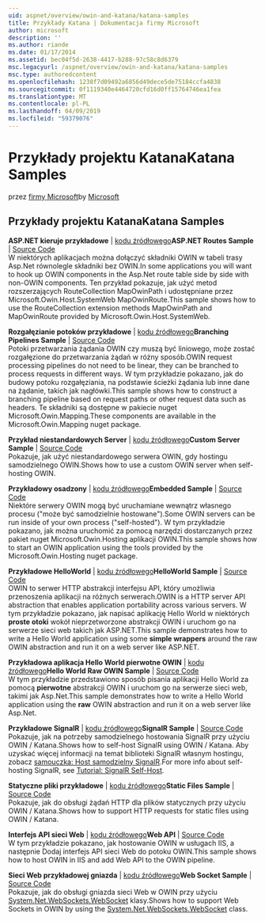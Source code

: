 ```yaml
---
uid: aspnet/overview/owin-and-katana/katana-samples
title: Przykłady Katana | Dokumentacja firmy Microsoft
author: microsoft
description: ''
ms.author: riande
ms.date: 01/17/2014
ms.assetid: bec04f5d-2638-4417-b288-97c58c8d6379
msc.legacyurl: /aspnet/overview/owin-and-katana/katana-samples
msc.type: authoredcontent
ms.openlocfilehash: 1238f7d09492a6856d49dece5de75184ccfa4838
ms.sourcegitcommit: 0f1119340e4464720cfd16d0ff15764746ea1fea
ms.translationtype: MT
ms.contentlocale: pl-PL
ms.lasthandoff: 04/09/2019
ms.locfileid: "59379076"
---
```

# <a name="katana-samples"></a><span data-ttu-id="2628d-102">Przykłady projektu Katana</span><span class="sxs-lookup"><span data-stu-id="2628d-102">Katana Samples</span></span>

<span data-ttu-id="2628d-103">przez [firmy Microsoft](https://github.com/microsoft)</span><span class="sxs-lookup"><span data-stu-id="2628d-103">by [Microsoft](https://github.com/microsoft)</span></span>

## <a name="katana-samples"></a><span data-ttu-id="2628d-104">Przykłady projektu Katana</span><span class="sxs-lookup"><span data-stu-id="2628d-104">Katana Samples</span></span>

<span data-ttu-id="2628d-105">**ASP.NET kieruje przykładowe** | [kodu źródłowego](https://github.com/aspnet/samples/tree/master/samples/aspnet/Katana/AspNetRoutes)</span><span class="sxs-lookup"><span data-stu-id="2628d-105">**ASP.NET Routes Sample** | [Source Code](https://github.com/aspnet/samples/tree/master/samples/aspnet/Katana/AspNetRoutes)</span></span>  
<span data-ttu-id="2628d-106">W niektórych aplikacjach można dołączyć składniki OWIN w tabeli trasy Asp.Net równolegle składniki bez OWIN.</span><span class="sxs-lookup"><span data-stu-id="2628d-106">In some applications you will want to hook up OWIN components in the Asp.Net route table side by side with non-OWIN components.</span></span> <span data-ttu-id="2628d-107">Ten przykład pokazuje, jak użyć metod rozszerzających RouteCollection MapOwinPath i udostępniane przez Microsoft.Owin.Host.SystemWeb MapOwinRoute.</span><span class="sxs-lookup"><span data-stu-id="2628d-107">This sample shows how to use the RouteCollection extension methods MapOwinPath and MapOwinRoute provided by Microsoft.Owin.Host.SystemWeb.</span></span>

<span data-ttu-id="2628d-108">**Rozgałęzianie potoków przykładowe** | [kodu źródłowego](https://github.com/aspnet/samples/tree/master/samples/aspnet/Katana/BranchingPipelines)</span><span class="sxs-lookup"><span data-stu-id="2628d-108">**Branching Pipelines Sample** | [Source Code](https://github.com/aspnet/samples/tree/master/samples/aspnet/Katana/BranchingPipelines)</span></span>  
<span data-ttu-id="2628d-109">Potoki przetwarzania żądania OWIN czy muszą być liniowego, może zostać rozgałęzione do przetwarzania żądań w różny sposób.</span><span class="sxs-lookup"><span data-stu-id="2628d-109">OWIN request processing pipelines do not need to be linear, they can be branched to process requests in different ways.</span></span> <span data-ttu-id="2628d-110">W tym przykładzie pokazano, jak do budowy potoku rozgałęziania, na podstawie ścieżki żądania lub inne dane na żądanie, takich jak nagłówki.</span><span class="sxs-lookup"><span data-stu-id="2628d-110">This sample shows how to construct a branching pipeline based on request paths or other request data such as headers.</span></span> <span data-ttu-id="2628d-111">Te składniki są dostępne w pakiecie nuget Microsoft.Owin.Mapping.</span><span class="sxs-lookup"><span data-stu-id="2628d-111">These components are available in the Microsoft.Owin.Mapping nuget package.</span></span>

<span data-ttu-id="2628d-112">**Przykład niestandardowych Server** | [kodu źródłowego](https://github.com/aspnet/samples/tree/master/samples/aspnet/Katana/CustomServer)</span><span class="sxs-lookup"><span data-stu-id="2628d-112">**Custom Server Sample** | [Source Code](https://github.com/aspnet/samples/tree/master/samples/aspnet/Katana/CustomServer)</span></span>   
<span data-ttu-id="2628d-113">Pokazuje, jak użyć niestandardowego serwera OWIN, gdy hostingu samodzielnego OWIN.</span><span class="sxs-lookup"><span data-stu-id="2628d-113">Shows how to use a custom OWIN server when self-hosting OWIN.</span></span>

<span data-ttu-id="2628d-114">**Przykładowy osadzony** | [kodu źródłowego](https://github.com/aspnet/samples/tree/master/samples/aspnet/Katana/Embedded)</span><span class="sxs-lookup"><span data-stu-id="2628d-114">**Embedded Sample** | [Source Code](https://github.com/aspnet/samples/tree/master/samples/aspnet/Katana/Embedded)</span></span>  
<span data-ttu-id="2628d-115">Niektóre serwery OWIN mogą być uruchamiane wewnątrz własnego procesu (&quot;może być samodzielnie hostowane&quot;).</span><span class="sxs-lookup"><span data-stu-id="2628d-115">Some OWIN servers can be run inside of your own process (&quot;self-hosted&quot;).</span></span> <span data-ttu-id="2628d-116">W tym przykładzie pokazano, jak można uruchomić za pomocą narzędzi dostarczanych przez pakiet nuget Microsoft.Owin.Hosting aplikacji OWIN.</span><span class="sxs-lookup"><span data-stu-id="2628d-116">This sample shows how to start an OWIN application using the tools provided by the Microsoft.Owin.Hosting nuget package.</span></span>

<span data-ttu-id="2628d-117">**Przykładowe HelloWorld** | [kodu źródłowego](https://github.com/aspnet/samples/tree/master/samples/aspnet/Katana/HelloWorld)</span><span class="sxs-lookup"><span data-stu-id="2628d-117">**HelloWorld Sample** | [Source Code](https://github.com/aspnet/samples/tree/master/samples/aspnet/Katana/HelloWorld)</span></span>  
<span data-ttu-id="2628d-118">OWIN to serwer HTTP abstrakcji interfejsu API, który umożliwia przenoszenia aplikacji na różnych serwerach.</span><span class="sxs-lookup"><span data-stu-id="2628d-118">OWIN is a HTTP server API abstraction that enables application portability across various servers.</span></span> <span data-ttu-id="2628d-119">W tym przykładzie pokazano, jak napisać aplikację Hello World w niektórych **proste otoki** wokół nieprzetworzone abstrakcji OWIN i uruchom go na serwerze sieci web takich jak ASP.NET.</span><span class="sxs-lookup"><span data-stu-id="2628d-119">This sample demonstrates how to write a Hello World application using some **simple wrappers** around the raw OWIN abstraction and run it on a web server like ASP.NET.</span></span>

<span data-ttu-id="2628d-120">**Przykładowa aplikacja Hello World pierwotne OWIN** | [kodu źródłowego](https://github.com/aspnet/samples/tree/master/samples/aspnet/Katana/HelloWorldRawOwin)</span><span class="sxs-lookup"><span data-stu-id="2628d-120">**Hello World Raw OWIN Sample** | [Source Code](https://github.com/aspnet/samples/tree/master/samples/aspnet/Katana/HelloWorldRawOwin)</span></span>  
<span data-ttu-id="2628d-121">W tym przykładzie przedstawiono sposób pisania aplikacji Hello World za pomocą **pierwotne** abstrakcji OWIN i uruchom go na serwerze sieci web, takimi jak Asp.Net.</span><span class="sxs-lookup"><span data-stu-id="2628d-121">This sample demonstrates how to write a Hello World application using the **raw** OWIN abstraction and run it on a web server like Asp.Net.</span></span>

<span data-ttu-id="2628d-122">**Przykładowe SignalR** | [kodu źródłowego](https://github.com/aspnet/samples/tree/master/samples/aspnet/Katana/SignalR)</span><span class="sxs-lookup"><span data-stu-id="2628d-122">**SignalR Sample** | [Source Code](https://github.com/aspnet/samples/tree/master/samples/aspnet/Katana/SignalR)</span></span>  
<span data-ttu-id="2628d-123">Pokazuje, jak na potrzeby samodzielnego hostowania SignalR przy użyciu OWIN / Katana.</span><span class="sxs-lookup"><span data-stu-id="2628d-123">Shows how to self-host SignalR using OWIN / Katana.</span></span> <span data-ttu-id="2628d-124">Aby uzyskać więcej informacji na temat biblioteki SignalR własnym hostingu, zobacz [samouczka: Host samodzielny SignalR](../../../signalr/overview/deployment/tutorial-signalr-self-host.md).</span><span class="sxs-lookup"><span data-stu-id="2628d-124">For more info about self-hosting SignalR, see [Tutorial: SignalR Self-Host](../../../signalr/overview/deployment/tutorial-signalr-self-host.md).</span></span>

<span data-ttu-id="2628d-125">**Statyczne pliki przykładowe** | [kodu źródłowego](https://github.com/aspnet/samples/tree/master/samples/aspnet/Katana/StaticFilesSample)</span><span class="sxs-lookup"><span data-stu-id="2628d-125">**Static Files Sample** | [Source Code](https://github.com/aspnet/samples/tree/master/samples/aspnet/Katana/StaticFilesSample)</span></span>   
<span data-ttu-id="2628d-126">Pokazuje, jak do obsługi żądań HTTP dla plików statycznych przy użyciu OWIN / Katana.</span><span class="sxs-lookup"><span data-stu-id="2628d-126">Shows how to support HTTP requests for static files using OWIN / Katana.</span></span>

<span data-ttu-id="2628d-127">**Interfejs API sieci Web** | [kodu źródłowego](https://github.com/aspnet/samples/tree/master/samples/aspnet/Katana/WebApi)</span><span class="sxs-lookup"><span data-stu-id="2628d-127">**Web API** | [Source Code](https://github.com/aspnet/samples/tree/master/samples/aspnet/Katana/WebApi)</span></span>   
<span data-ttu-id="2628d-128">W tym przykładzie pokazano, jak hostowanie OWIN w usługach IIS, a następnie Dodaj interfejs API sieci Web do potoku OWIN.</span><span class="sxs-lookup"><span data-stu-id="2628d-128">This sample shows how to host OWIN in IIS and add Web API to the OWIN pipeline.</span></span>

<span data-ttu-id="2628d-129">**Sieci Web przykładowej gniazda** | [kodu źródłowego](https://github.com/aspnet/samples/tree/master/samples/aspnet/Katana/WebSocketSample)</span><span class="sxs-lookup"><span data-stu-id="2628d-129">**Web Socket Sample** | [Source Code](https://github.com/aspnet/samples/tree/master/samples/aspnet/Katana/WebSocketSample)</span></span>   
<span data-ttu-id="2628d-130">Pokazuje, jak do obsługi gniazda sieci Web w OWIN przy użyciu [System.Net.WebSockets.WebSocket](https://msdn.microsoft.com/library/system.net.websockets.websocket(v=vs.110).aspx) klasy.</span><span class="sxs-lookup"><span data-stu-id="2628d-130">Shows how to support Web Sockets in OWIN by using the [System.Net.WebSockets.WebSocket](https://msdn.microsoft.com/library/system.net.websockets.websocket(v=vs.110).aspx) class.</span></span>

